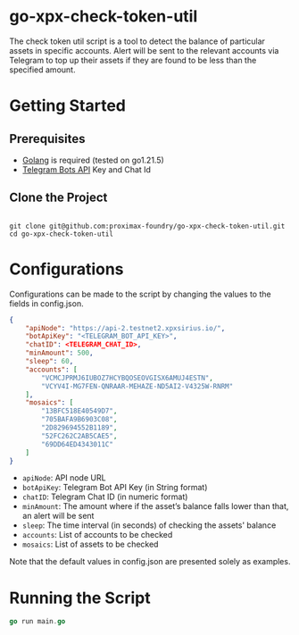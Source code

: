 # go-xpx-check-token-util

The check token util script is a tool to detect the balance of particular assets in specific accounts. Alert will be sent to the relevant accounts via Telegram to top up their assets if they are found to be less than the specified amount.

# Getting Started

## Prerequisites

* [Golang](https://golang.org/
) is required (tested on go1.21.5)
* [Telegram Bots API](https://core.telegram.org/bots
) Key and Chat Id

## Clone the Project
```

git clone git@github.com:proximax-foundry/go-xpx-check-token-util.git
cd go-xpx-check-token-util

```

# Configurations
Configurations can be made to the script by changing the values to the fields in config.json.
```json
{
    "apiNode": "https://api-2.testnet2.xpxsirius.io/",
    "botApiKey": "<TELEGRAM_BOT_API_KEY>",
    "chatID": <TELEGRAM_CHAT_ID>,
    "minAmount": 500,
    "sleep": 60,
    "accounts": [
        "VCMCJPRMJ6IUBOZ7HCYBQOSEOVGISX6AMUJ4ESTN",
        "VCYV4I-MG7FEN-QNRAAR-MEHAZE-ND5AI2-V4325W-RNRM"
    ],
    "mosaics": [
        "13BFC518E40549D7",
        "705BAFA9B6903C08",
        "2D829694552B1189",
        "52FC262C2AB5CAE5",
        "69DD64ED4343011C"
    ]
}
```
* `apiNode`: API node URL
* `botApiKey`: Telegram Bot API Key (in String format)
* `chatID`: Telegram Chat ID (in numeric format)
* `minAmount`: The amount where if the asset’s balance falls lower than that, an alert will be sent
* `sleep`: The time interval (in seconds) of checking the assets' balance
* `accounts`: List of accounts to be checked
* `mosaics`: List of assets to be checked

Note that the default values in config.json are presented solely as examples.

# Running the Script
```go
go run main.go
```
